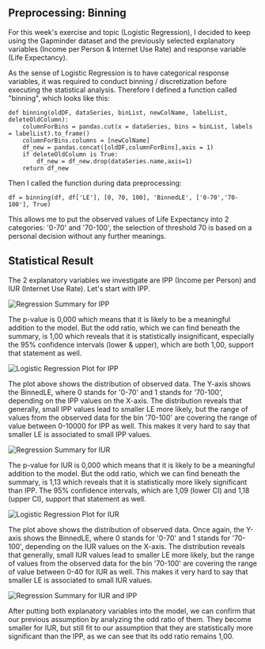 ## Preprocessing: Binning

For this week's exercise and topic (Logistic Regression), I decided to keep using the Gapminder dataset and the previously selected explanatory variables (Income per Person & Internet Use Rate) and response variable (Life Expectancy).

As the sense of Logistic Regression is to have categorical response variables, it was required to conduct binning / discretization before executing the statistical analysis. Therefore I defined a function called "binning", which looks like this:
```
def binning(oldDF, dataSeries, binList, newColName, labelList, deleteOldColumn):
    columnForBins = pandas.cut(x = dataSeries, bins = binList, labels = labelList).to_frame()
    columnForBins.columns = [newColName]
    df_new = pandas.concat([oldDF,columnForBins],axis = 1)
    if deleteOldColumn is True:
        df_new = df_new.drop(dataSeries.name,axis=1)
    return df_new
```
Then I called the function during data preprocessing:
```
df = binning(df, df['LE'], [0, 70, 100], 'BinnedLE', ['0-70','70-100'], True)
```
This allows me to put the observed values of Life Expectancy into 2 categories: '0-70' and '70-100', the selection of threshold 70 is based on a personal decision without any further meanings. 

## Statistical Result

The 2 explanatory variables we investigate are IPP (Income per Person) and IUR (Internet Use Rate). Let's start with IPP.

![Regression Summary for IPP](https://github.com/enyangxxx/coursera_gapminder_linearReg/blob/master/wikiFiles/week4/summary_IPP.png)

The p-value is 0,000 which means that it is likely to be a meaningful addition to the model. But the odd ratio, which we can find beneath the summary, is 1,00 which reveals that it is statistically insignificant, especially the 95% confidence intervals (lower & upper), which are both 1,00, support that statement as well.

![Logistic Regression Plot for IPP](https://github.com/enyangxxx/coursera_gapminder_linearReg/blob/master/wikiFiles/week4/regplot_IPP.png)

The plot above shows the distribution of observed data. The Y-axis shows the BinnedLE, where 0 stands for '0-70' and 1 stands for '70-100', depending on the IPP values on the X-axis. The distribution reveals that generally, small IPP values lead to smaller LE more likely, but the range of values from the observed data for the bin '70-100' are covering the range of value between 0-10000 for IPP as well. This makes it very hard to say that smaller LE is associated to small IPP values.

![Regression Summary for IUR](https://github.com/enyangxxx/coursera_gapminder_linearReg/blob/master/wikiFiles/week4/summary_IUR.png)

The p-value for IUR is 0,000 which means that it is likely to be a meaningful addition to the model. But the odd ratio, which we can find beneath the summary, is 1,13 which reveals that it is statistically more likely significant than IPP. The 95% confidence intervals, which are 1,09 (lower CI) and 1,18 (upper CI), support that statement as well.

![Logistic Regression Plot for IUR](https://github.com/enyangxxx/coursera_gapminder_linearReg/blob/master/wikiFiles/week4/regplot_IUR.png)

The plot above shows the distribution of observed data. Once again, the Y-axis shows the BinnedLE, where 0 stands for '0-70' and 1 stands for '70-100', depending on the IUR values on the X-axis. The distribution reveals that generally, small IUR values lead to smaller LE more likely, but the range of values from the observed data for the bin '70-100' are covering the range of value between 0-40 for IUR as well. This makes it very hard to say that smaller LE is associated to small IUR values.

![Regression Summary for IUR and IPP](https://github.com/enyangxxx/coursera_gapminder_linearReg/blob/master/wikiFiles/week4/summary_IUR_IPP.png)

After putting both explanatory variables into the model, we can confirm that our previous assumption by analyzing the odd ratio of them. They become smaller for IUR, but still fit to our assumption that they are statistically more significant than the IPP, as we can see that its odd ratio remains 1,00.